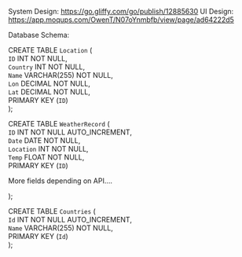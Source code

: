 System Design: https://go.gliffy.com/go/publish/12885630
UI Design: https://app.moqups.com/OwenT/N07oYnmbfb/view/page/ad64222d5

Database Schema:

CREATE TABLE `Location` (  
  `ID` INT NOT NULL,  
  `Country` INT NOT NULL,  
  `Name` VARCHAR(255) NOT NULL,  
  `Lon` DECIMAL NOT NULL,  
  `Lat` DECIMAL NOT NULL,  
  PRIMARY KEY (`ID`)  
);  

CREATE TABLE `WeatherRecord` (  
  `ID` INT NOT NULL AUTO_INCREMENT,  
  `Date` DATE NOT NULL,  
  `Location` INT NOT NULL,  
  `Temp` FLOAT NOT NULL,  
  PRIMARY KEY (`ID`)  

  More fields depending on API....  

);  

CREATE TABLE `Countries` (  
  `Id` INT NOT NULL AUTO_INCREMENT,  
  `Name` VARCHAR(255) NOT NULL,  
  PRIMARY KEY (`Id`)  
);  
